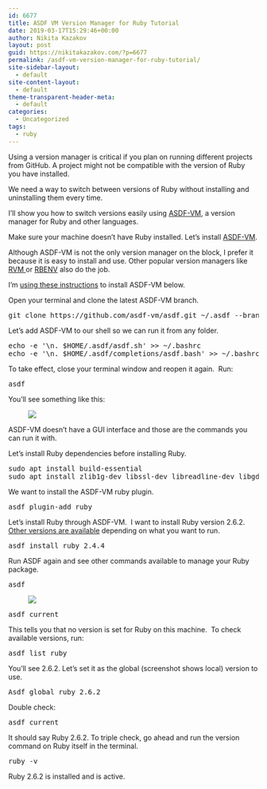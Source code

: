 ```yaml
---
id: 6677
title: ASDF VM Version Manager for Ruby Tutorial
date: 2019-03-17T15:29:46+00:00
author: Nikita Kazakov
layout: post
guid: https://nikitakazakov.com/?p=6677
permalink: /asdf-vm-version-manager-for-ruby-tutorial/
site-sidebar-layout:
  - default
site-content-layout:
  - default
theme-transparent-header-meta:
  - default
categories:
  - Uncategorized
tags:
  - ruby
---
```

Using a version manager is critical if you plan on running different projects from GitHub. A project might not be compatible with the version of Ruby you have installed.

We need a way to switch between versions of Ruby without installing and uninstalling them every time. 

I&#8217;ll show you how to switch versions easily using [ASDF-VM](https://asdf-vm.com), a version manager for Ruby and other languages.

Make sure your machine doesn&#8217;t have Ruby installed. Let’s install <a rel="noreferrer noopener" target="_blank" href="https://asdf-vm.com">ASDF-VM</a>.

Although ASDF-VM is not the only version manager on the block, I prefer it because it is easy to install and use. Other popular version managers like <a rel="noreferrer noopener" target="_blank" href="https://rvm.io/">RVM </a>or <a rel="noreferrer noopener" target="_blank" href="https://github.com/rbenv/rbenv">RBENV</a> also do the job.

I’m <a rel="noreferrer noopener" target="_blank" href="https://asdf-vm.com/#/core-manage-asdf-vm">using these instructions</a> to install ASDF-VM below.

Open your terminal and clone the latest ASDF-VM branch.

<pre class="EnlighterJSRAW" data-enlighter-language="generic" data-enlighter-theme="" data-enlighter-highlight="" data-enlighter-linenumbers="" data-enlighter-lineoffset="" data-enlighter-title="" data-enlighter-group="">﻿git clone https://github.com/asdf-vm/asdf.git ~/.asdf --branch v0.7.2</pre>

Let’s add ASDF-VM to our shell so we can run it from any folder.

<pre class="EnlighterJSRAW" data-enlighter-language="generic" data-enlighter-theme="" data-enlighter-highlight="" data-enlighter-linenumbers="" data-enlighter-lineoffset="" data-enlighter-title="" data-enlighter-group="">echo -e '\n. $HOME/.asdf/asdf.sh' >> ~/.bashrc
echo -e '\n. $HOME/.asdf/completions/asdf.bash' >> ~/.bashrc</pre>

To take effect, close your terminal window and reopen it again. &nbsp;Run:

<pre class="EnlighterJSRAW" data-enlighter-language="generic" data-enlighter-theme="" data-enlighter-highlight="" data-enlighter-linenumbers="" data-enlighter-lineoffset="" data-enlighter-title="" data-enlighter-group="">asdf</pre>

You&#8217;ll see something like this:<figure class="wp-block-image">

![](https://paper-attachments.dropbox.com/s_B4F8639630B0FBC36DFABA0ACADCD708C18AE4C40D59D285D20FE9A240094838_1559603244682_image.png) </figure> 

ASDF-VM doesn’t have a GUI interface and those are the commands you can run it with.

Let&#8217;s install Ruby dependencies before installing Ruby.

<pre class="EnlighterJSRAW" data-enlighter-language="generic" data-enlighter-theme="" data-enlighter-highlight="" data-enlighter-linenumbers="" data-enlighter-lineoffset="" data-enlighter-title="" data-enlighter-group="">sudo apt install build-essential
sudo apt install zlib1g-dev libssl-dev libreadline-dev libgdbm-dev</pre>

We want to install the ASDF-VM ruby plugin. 

<pre class="EnlighterJSRAW" data-enlighter-language="generic" data-enlighter-theme="" data-enlighter-highlight="" data-enlighter-linenumbers="" data-enlighter-lineoffset="" data-enlighter-title="" data-enlighter-group="">asdf plugin-add ruby</pre>

  
Let&#8217;s install Ruby through ASDF-VM.  I want to install Ruby version 2.6.2. <a rel="noreferrer noopener" target="_blank" href="https://www.ruby-lang.org/en/downloads/releases/">Other versions are available</a> depending on what you want to run.

<pre class="EnlighterJSRAW" data-enlighter-language="generic" data-enlighter-theme="" data-enlighter-highlight="" data-enlighter-linenumbers="" data-enlighter-lineoffset="" data-enlighter-title="" data-enlighter-group="">asdf install ruby 2.4.4 </pre>

Run ASDF again and see other commands available to manage your Ruby package.

<pre class="EnlighterJSRAW" data-enlighter-language="generic" data-enlighter-theme="" data-enlighter-highlight="" data-enlighter-linenumbers="" data-enlighter-lineoffset="" data-enlighter-title="" data-enlighter-group="">asdf</pre><figure class="wp-block-image">

![](https://paper-attachments.dropbox.com/s_B4F8639630B0FBC36DFABA0ACADCD708C18AE4C40D59D285D20FE9A240094838_1559652951496_image.png) </figure> 

<pre class="EnlighterJSRAW" data-enlighter-language="generic" data-enlighter-theme="" data-enlighter-highlight="" data-enlighter-linenumbers="" data-enlighter-lineoffset="" data-enlighter-title="" data-enlighter-group="">asdf current</pre>

This tells you that no version is set for Ruby on this machine. &nbsp;To check available versions, run:

<pre class="EnlighterJSRAW" data-enlighter-language="generic" data-enlighter-theme="" data-enlighter-highlight="" data-enlighter-linenumbers="" data-enlighter-lineoffset="" data-enlighter-title="" data-enlighter-group="">﻿asdf list ruby</pre>

You’ll see 2.6.2. Let’s set it as the global (screenshot shows local) version to use.

<pre class="EnlighterJSRAW" data-enlighter-language="generic" data-enlighter-theme="" data-enlighter-highlight="" data-enlighter-linenumbers="" data-enlighter-lineoffset="" data-enlighter-title="" data-enlighter-group="">Asdf global ruby 2.6.2</pre>

Double check:

<pre class="EnlighterJSRAW" data-enlighter-language="generic" data-enlighter-theme="" data-enlighter-highlight="" data-enlighter-linenumbers="" data-enlighter-lineoffset="" data-enlighter-title="" data-enlighter-group="">﻿asdf current</pre>

It should say Ruby 2.6.2. To triple check, go ahead and run the version command on Ruby itself in the terminal.

<pre class="EnlighterJSRAW" data-enlighter-language="generic" data-enlighter-theme="" data-enlighter-highlight="" data-enlighter-linenumbers="" data-enlighter-lineoffset="" data-enlighter-title="" data-enlighter-group="">﻿ruby -v</pre>

Ruby 2.6.2 is installed and is active.
